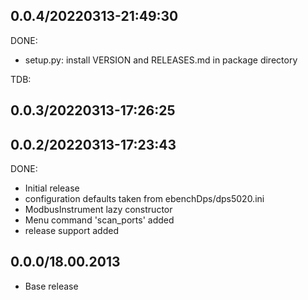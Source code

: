 ## 0.0.4/20220313-21:49:30

DONE:
- setup.py: install VERSION and RELEASES.md in package directory


TDB:

## 0.0.3/20220313-17:26:25
## 0.0.2/20220313-17:23:43

DONE:
- Initial release
- configuration defaults taken from ebenchDps/dps5020.ini
- ModbusInstrument lazy constructor
- Menu command 'scan_ports' added
- release support added



## 0.0.0/18.00.2013

* Base release


